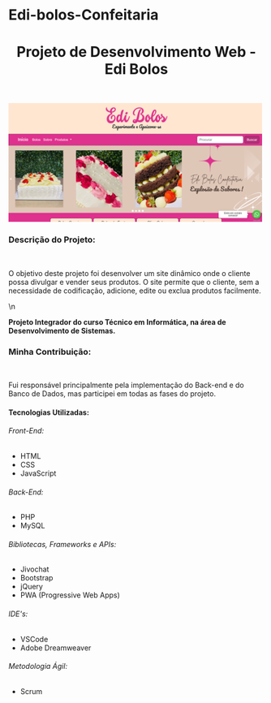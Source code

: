 # Edi-bolos-Confeitaria

<H1 align="center">Projeto de Desenvolvimento Web - Edi Bolos</H1>
<br>

<img src="img/image2.png" border="0" width="500"></a>

<H3>Descrição do Projeto:</H3>
<br>
<p>O objetivo deste projeto foi desenvolver um site dinâmico onde o cliente possa divulgar e vender seus produtos. O site permite que o cliente, sem a necessidade de codificação, adicione, edite ou exclua produtos facilmente.</p>\n

<p><b>Projeto Integrador do curso Técnico em Informática, na área de Desenvolvimento de Sistemas.</b></p>


<H3>Minha Contribuição:</H3>
<br>
<p>Fui responsável principalmente pela implementação do Back-end e do Banco de Dados, mas participei em todas as fases do projeto.</p>


<H4>Tecnologias Utilizadas:</H4>

<H6>Front-End:</H6>
<ul>
<li>HTML</li>
<li>CSS</li>
<li>JavaScript</li>
</ul>

<H6>Back-End:</H6>
<ul>
<li>PHP</li>
<li>MySQL</li>
</ul>

<H6>Bibliotecas, Frameworks e APIs:</H6>
<ul>
<li>Jivochat</li>
<li>Bootstrap</li>
<li>jQuery</li>
<li>PWA (Progressive Web Apps)</li>
</ul>

<H6>IDE's:</H6>
<ul>
<li>VSCode</li>
<li>Adobe Dreamweaver</li>
</ul>

<H6>Metodologia Ágil:</H6>
<ul>
<li>Scrum</li>
</ul>